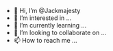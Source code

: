 - 👋 Hi, I’m @Jackmajesty
- 👀 I’m interested in ...
- 🌱 I’m currently learning ...
- 💞️ I’m looking to collaborate on ...
- 📫 How to reach me ...

<!---
Jackmajesty/Jackmajesty is a ✨ special ✨ repository because its `README.md` (this file) appears on your GitHub profile.
You can click the Preview link to take a look at your changes.
--->
